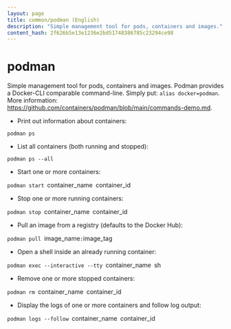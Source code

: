 ```yaml
---
layout: page
title: common/podman (English)
description: "Simple management tool for pods, containers and images."
content_hash: 2f626b5e13e1236e2bd51748386785c23294ce98
---
```

# podman

Simple management tool for pods, containers and images.
Podman provides a Docker-CLI comparable command-line. Simply put: `alias docker=podman`.
More information: <https://github.com/containers/podman/blob/main/commands-demo.md>.

- Print out information about containers:

`podman ps`

- List all containers (both running and stopped):

`podman ps --all`

- Start one or more containers:

`podman start `<span class="tldr-var badge badge-pill bg-dark-lm bg-white-dm text-white-lm text-dark-dm font-weight-bold">container_name</span>` `<span class="tldr-var badge badge-pill bg-dark-lm bg-white-dm text-white-lm text-dark-dm font-weight-bold">container_id</span>

- Stop one or more running containers:

`podman stop `<span class="tldr-var badge badge-pill bg-dark-lm bg-white-dm text-white-lm text-dark-dm font-weight-bold">container_name</span>` `<span class="tldr-var badge badge-pill bg-dark-lm bg-white-dm text-white-lm text-dark-dm font-weight-bold">container_id</span>

- Pull an image from a registry (defaults to the Docker Hub):

`podman pull `<span class="tldr-var badge badge-pill bg-dark-lm bg-white-dm text-white-lm text-dark-dm font-weight-bold">image_name</span>`:`<span class="tldr-var badge badge-pill bg-dark-lm bg-white-dm text-white-lm text-dark-dm font-weight-bold">image_tag</span>

- Open a shell inside an already running container:

`podman exec --interactive --tty `<span class="tldr-var badge badge-pill bg-dark-lm bg-white-dm text-white-lm text-dark-dm font-weight-bold">container_name</span>` `<span class="tldr-var badge badge-pill bg-dark-lm bg-white-dm text-white-lm text-dark-dm font-weight-bold">sh</span>

- Remove one or more stopped containers:

`podman rm `<span class="tldr-var badge badge-pill bg-dark-lm bg-white-dm text-white-lm text-dark-dm font-weight-bold">container_name</span>` `<span class="tldr-var badge badge-pill bg-dark-lm bg-white-dm text-white-lm text-dark-dm font-weight-bold">container_id</span>

- Display the logs of one or more containers and follow log output:

`podman logs --follow `<span class="tldr-var badge badge-pill bg-dark-lm bg-white-dm text-white-lm text-dark-dm font-weight-bold">container_name</span>` `<span class="tldr-var badge badge-pill bg-dark-lm bg-white-dm text-white-lm text-dark-dm font-weight-bold">container_id</span>
